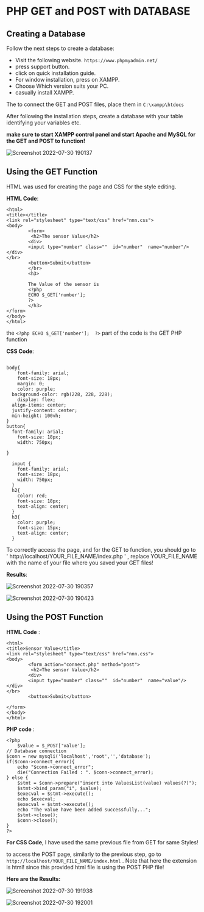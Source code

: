 # PHP GET and POST with DATABASE 

## Creating a Database

Follow the next steps to create a database:

* Visit the following website.
`https://www.phpmyadmin.net/`
* press support button.
* click on quick installation guide. 
* For window installation, press on XAMPP.
* Choose Which version suits your PC.
* casually install XAMPP.

The to connect the GET and POST files, place them in `C:\xampp\htdocs` 

After following the installation steps, create a database with your table identifying your variables etc.


**make sure to start XAMPP control panel and start Apache and MySQL for the GET and POST to function!**

![Screenshot 2022-07-30 190137](https://user-images.githubusercontent.com/109004035/181925657-377aa541-d5dc-4027-8ad4-24c3fca09fe0.jpg)



## Using the GET Function 
HTML was used for creating the page and CSS for the style editing.

**HTML Code**: 

```
<html>
<title></title>
<link rel="stylesheet" type="text/css" href="nnn.css">
<body>
        <form>
         <h2>The sensor Value</h2>
        <div>
        <input type="number" class=""  id="number"  name="number"/>
</div>
</br>
        <button>Submit</button>
        </br>
        <h3>

        The Value of the sensor is
        <?php
        ECHO $_GET['number'];
        ?>
        </h3>
</form>
</body>
</html>
```
 the ` <?php ECHO $_GET['number'];  ?> ` part of the code is the GET PHP function 

**CSS Code**:
```

body{
	font-family: arial;
	font-size: 18px;
	margin: 0;
	color: purple;
  background-color: rgb(228, 228, 228);
	display: flex;
  align-items: center;
  justify-content: center;
  min-height: 100vh;
}
button{
  font-family: arial;
	font-size: 18px;
	width: 750px;

}

  input {
    font-family: arial;
    font-size: 18px;
    width: 750px;
  }
  h2{
    color: red;
    font-size: 18px;
    text-align: center;
  }
  h3{
    color: purple;
    font-size: 15px;
    text-align: center;
  }
```
To correctly access the page, and for the GET to function, you should go to ' http://localhost/YOUR_FILE_NAME/index.php ' , replace YOUR_FILE_NAME with the name of your file where you saved your GET files!

**Results**:

![Screenshot 2022-07-30 190357](https://user-images.githubusercontent.com/109004035/181925418-773f300f-ecf0-4037-b033-97b0c379f5b8.jpg)

![Screenshot 2022-07-30 190423](https://user-images.githubusercontent.com/109004035/181925417-c1cd8a10-7563-4173-af02-947630dd78a7.jpg)

## Using the POST Function
**HTML Code** : 
```
<html>
<title>Sensor Value</title>
<link rel="stylesheet" type="text/css" href="nnn.css">
<body>
        <form action="connect.php" method="post">
         <h2>The sensor Value</h2>
        <div>
        <input type="number" class=""  id="number"  name="value"/>
</div>
</br>
        <button>Submit</button>
        
</form>
</body>
</html>
```

**PHP code** :
```
<?php
    $value = $_POST['value'];
// Database connection
$conn = new mysqli('localhost','root','','database');
if($conn->connect_error){
    echo "$conn->connect_error";
    die("Connection Failed : ". $conn->connect_error);
} else {
    $stmt = $conn->prepare("insert into ValuesList(value) values(?)");
    $stmt->bind_param("i", $value);
    $execval = $stmt->execute();
    echo $execval;
    $execval = $stmt->execute();
    echo "The value have been added successfully...";
    $stmt->close();
    $conn->close();
}
?>
```
**For CSS Code**, I have used the same previous file from GET for same Styles!

to access the POST page, similarly to the previous step, go to ` http://localhost/YOUR_FILE_NAME/index.html ` . Note that here the extension is html!
since this provided html file is using the POST PHP file!

**Here are the Results:**

![Screenshot 2022-07-30 191938](https://user-images.githubusercontent.com/109004035/181926026-0c9570a2-4085-4bab-9a80-8511468de1df.jpg)


![Screenshot 2022-07-30 192001](https://user-images.githubusercontent.com/109004035/181926007-07fd24e3-3e6e-481a-bccf-f6769b03cd26.jpg)











